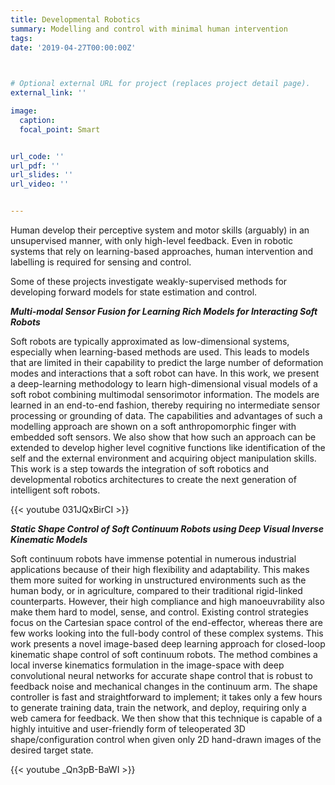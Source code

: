 ```yaml
---
title: Developmental Robotics
summary: Modelling and control with minimal human intervention
tags: 
date: '2019-04-27T00:00:00Z'


    
# Optional external URL for project (replaces project detail page).
external_link: ''

image:
  caption: 
  focal_point: Smart


url_code: ''
url_pdf: ''
url_slides: ''
url_video: ''


---
```



Human develop their perceptive system and motor skills (arguably) in an unsupervised manner, with only high-level feedback. Even in robotic systems that rely on learning-based approaches, human intervention and labelling is required for sensing and control.    

Some of these projects investigate weakly-supervised methods for developing forward models for state estimation and control. 

**_Multi-modal Sensor Fusion for Learning Rich Models for Interacting Soft Robots_**

Soft robots are typically approximated as low-dimensional systems, especially when learning-based methods are used. This leads to models that are limited in their capability to predict the large number of deformation modes and interactions that a soft robot can have. In this work, we present a deep-learning methodology to learn high-dimensional visual models of a soft robot combining multimodal sensorimotor information. The models are learned in an end-to-end fashion, thereby requiring no intermediate sensor processing or grounding of data. The capabilities and advantages of such a modelling approach are shown on a soft anthropomorphic finger with embedded soft sensors. We also show that how such an approach can be extended to develop higher level cognitive functions like identification of the self and the external environment and acquiring object manipulation skills. This work is a step towards the integration of soft robotics and developmental robotics architectures to create the next generation of intelligent soft robots. 

{{< youtube 031JQxBirCI >}}

**_Static Shape Control of Soft Continuum Robots using Deep Visual Inverse Kinematic Models_**

Soft continuum robots have immense potential in numerous industrial applications because of their high flexibility and adaptability. This makes them more suited for working in unstructured environments such as the human body, or in agriculture, compared to their traditional rigid-linked counterparts. However, their high compliance and high manoeuvrability also make them hard to model, sense, and control. Existing control strategies focus on the Cartesian space control of the end-effector, whereas there are few works looking into the full-body control of these complex systems. This work presents a novel image-based deep learning approach for closed-loop kinematic shape control of soft continuum robots. The method combines a local inverse kinematics formulation in the image-space with deep convolutional neural networks for accurate shape control that is robust to feedback noise and mechanical changes in the continuum arm. The shape controller is fast and straightforward to implement; it takes only a few hours to generate training data, train the network, and deploy, requiring only a web camera for feedback. We then show that this technique is capable of a highly intuitive and user-friendly form of teleoperated 3D shape/configuration control when given only 2D hand-drawn images of the desired target state.


{{< youtube _Qn3pB-BaWI >}}
